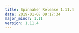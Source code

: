 ```yaml
---
title: Spinnaker Release 1.11.4
date: 2019-01-05 09:17:34
major_minor: 1.11
version: 1.11.4
---
```


<script src="https://gist.github.com/spinnaker-release/5cbb402297feb85f82482a73e9428967.js"/>
